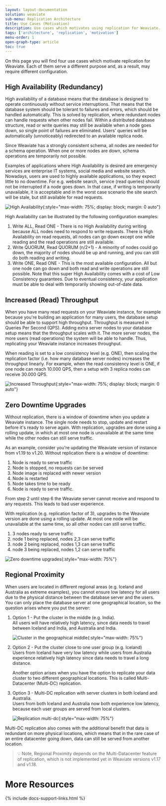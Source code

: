 ```yaml
---
layout: layout-documentation
solution: weaviate
sub-menu: Replication Architecture
title: Use Cases (Motivation)
description: Use cases which motivates using replication for Weaviate.
tags: ['architecture', 'replication', 'motivation']
menu-order: 1
open-graph-type: article
toc: true
---
```


On this page you will find four use cases which motivate replication for Weaviate. Each of them serve a different purpose and, as a result, may require different configuration.

## High Availability (Redundancy)
High availability of a database means that the database is designed to operate continuously without service interruptions. That means that the database system should be tolerant to failures and errors, which should be handled automatically. This is solved by replication, where redundant nodes can handle requests when other nodes fail. Within a distributed database structure, read or write queries may still be available when a node goes down, so single point of failures are eliminated. Users' queries will be automatically (unnoticeably) redirected to an available replica node. 

Since Weaviate has a strongly consistent schema, all nodes are needed for a schema operation. When one or more nodes are down, schema operations are temporarily not possible.

Examples of applications where High Availability is desired are emergency services are enterprise IT systems, social media and website search. Nowadays, users are used to highly available applications, so they expect little to no downtime. For e.g. website search, service (read queries) should not be interrupted if a node goes down. In that case, if writing is temporarily unavailable, it is acceptable and in the worst case scenario the site search will be stale, but still available for read requests.

![High Availability](/img/docs/replication/replication-high-availability.png "High Availability"){:style="max-width: 75%; display: block; margin: 0 auto"}

High Availability can be illustrated by the following configuration examples:
1. Write ALL, Read ONE - There is no High Availability during writing because ALL nodes need to respond to write requests. There is High Availability on read requests, all nodes can go down except one while reading and the read operations are still available.
2. Write QUORUM, Read QUORUM (n/2+1) - A minority of nodes could go down, the majority of nodes should be up and running, and you can still do both reading and writing. 
3. Write ONE, Read ONE - This is the most available configuration. All but one node can go down and both read and write operations are still possible. Note that this super High Availability comes with a cost of Low Consistency guarantees. Due to eventual consistency, your application must be able to deal with temporarily showing out-of-date data.


## Increased (Read) Throughput
When you have many read requests on your Weaviate instance, for example because you're building an application for many users, the database setup should be able to support high throughput. Throughput is measured in Queries Per Second (QPS). Adding extra server nodes to your database setup means that the throughput scales with it. The more server nodes, the more users (read operations) the system will be able to handle. Thus, replicating your Weaviate instance increases throughput. 

When reading is set to a low consistency level (e.g. ONE), then scaling the replication factor (i.e. how many database server nodes) increases the throughput linearly. For example, when the read consistency level is ONE, if one node can reach 10.000 QPS, then a setup with 3 replica nodes can receive 30.000 QPS.

![Increased Throughput](/img/docs/replication/replication-increased-throughput.png "Increased Throughput"){:style="max-width: 75%; display: block; margin: 0 auto"}


## Zero Downtime Upgrades

Without replication, there is a window of downtime when you update a Weaviate instance. The single node needs to stop, update and restart before it's ready to serve again. With replication, upgrades are done using a rolling update, in which at most one node is unavailable at the same time while the other nodes can still serve traffic.

As an example, consider you're updating the Weaviate version of instance from v1.19 to v1.20. Without replication there is a window of downtime:
1. Node is ready to serve traffic
2. Node is stopped, no requests can be served
3. Node image is replaced with newer version
4. Node is restarted
5. Node takes time to be ready
6. Node is ready to serve traffic. 

From step 2 until step 6 the Weaviate server cannot receive and respond to any requests. This leads to bad user experience. 

With replication (e.g. replication factor of 3), upgrades to the Weaviate version are done using a rolling update. At most one node will be unavailable at the same time, so all other nodes can still serve traffic.
1. 3 nodes ready to serve traffic
2. node 1 being replaced, nodes 2,3 can serve traffic
3. node 2 being replaced, nodes 1,3 can serve traffic
4. node 3 being replaced, nodes 1,2 can serve traffic


![Zero downtime upgrades](/img/docs/replication/replication-upgrade.png "Zero downtime upgrades"){:style="max-width: 75%"}


## Regional Proximity

When users are located in different regional areas (e.g. Iceland and Australia as extreme examples), you cannot ensure low latency for all users due to the physical distance between the database server and the users. You can only place the database server at one geographical location, so the question arises where you put the server:
1. Option 1 - Put the cluster in the middle (e.g. India). \
   All users will have relatively high latency, since data needs to travel between Iceland and India, and Australia and India.

   ![Cluster in the geographical middle](/img/docs/replication/replication-regional-proximity-1.png "Cluster in the geographical middle"){:style="max-width: 75%"}


2. Option 2 - Put the cluster close to one user group (e.g. Iceland) \
   Users from Iceland have very low latency while users from Australia experience relatively high latency since data needs to travel a long distance.

   Another option arises when you have the option to replicate your data cluster to two different geographical locations. This is called Multi-Datacenter (Multi-DC) replication.
3. Option 3 - Multi-DC replication with server clusters in both Iceland and Australia. \
   Users from both Iceland and Australia now both experience low latency, because each user groups are served from local clusters. 

   ![Replication multi-dc](/img/docs/replication/replication-regional-proximity-3.png "Replication multi-dc"){:style="max-width: 75%"}

Multi-DC replication also comes with the additional benefit that data is redundant on more physical locations, which means that in the rare case of an entire datacenter going down, data can still be served from another location.

> 💡 Note, Regional Proximity depends on the Multi-Datacenter feature of replication, which is not implemented yet in Weaviate versions v1.17 and v1.18.


# More Resources

{% include docs-support-links.html %}